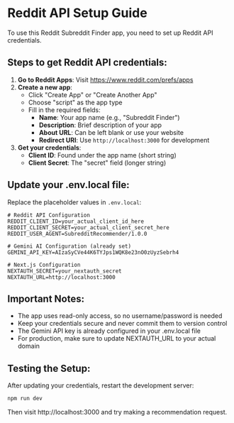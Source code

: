 # Reddit API Setup Guide

To use this Reddit Subreddit Finder app, you need to set up Reddit API credentials.

## Steps to get Reddit API credentials:

1. **Go to Reddit Apps**: Visit https://www.reddit.com/prefs/apps
2. **Create a new app**:
   - Click "Create App" or "Create Another App"
   - Choose "script" as the app type
   - Fill in the required fields:
     - **Name**: Your app name (e.g., "Subreddit Finder")
     - **Description**: Brief description of your app
     - **About URL**: Can be left blank or use your website
     - **Redirect URI**: Use `http://localhost:3000` for development
3. **Get your credentials**:
   - **Client ID**: Found under the app name (short string)
   - **Client Secret**: The "secret" field (longer string)

## Update your .env.local file:

Replace the placeholder values in `.env.local`:

```env
# Reddit API Configuration
REDDIT_CLIENT_ID=your_actual_client_id_here
REDDIT_CLIENT_SECRET=your_actual_client_secret_here
REDDIT_USER_AGENT=SubredditRecommender/1.0.0

# Gemini AI Configuration (already set)
GEMINI_API_KEY=AIzaSyCVe44K6TYJps1WQK8e23nO0zUyzSebrh4

# Next.js Configuration
NEXTAUTH_SECRET=your_nextauth_secret
NEXTAUTH_URL=http://localhost:3000
```

## Important Notes:

- The app uses read-only access, so no username/password is needed
- Keep your credentials secure and never commit them to version control
- The Gemini API key is already configured in your .env.local file
- For production, make sure to update NEXTAUTH_URL to your actual domain

## Testing the Setup:

After updating your credentials, restart the development server:

```bash
npm run dev
```

Then visit http://localhost:3000 and try making a recommendation request.
